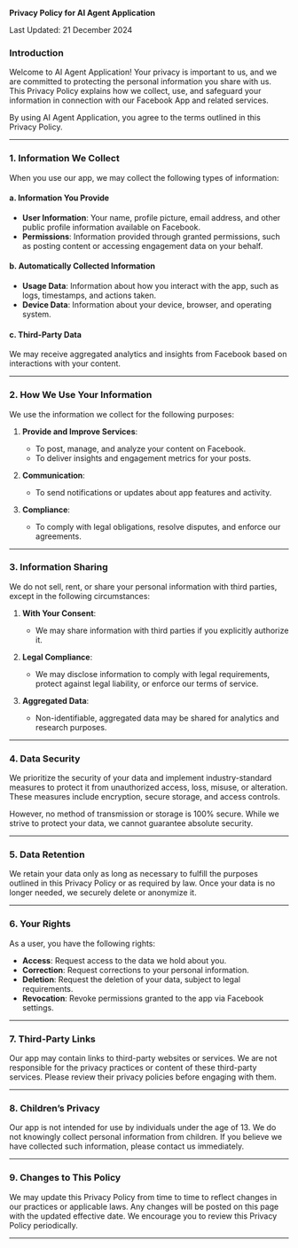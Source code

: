 **Privacy Policy for AI Agent Application**

Last Updated: 21 December 2024

### **Introduction**
Welcome to AI Agent Application! Your privacy is important to us, and we are committed to protecting the personal information you share with us. This Privacy Policy explains how we collect, use, and safeguard your information in connection with our Facebook App and related services.

By using AI Agent Application, you agree to the terms outlined in this Privacy Policy.

---

### **1. Information We Collect**
When you use our app, we may collect the following types of information:

#### **a. Information You Provide**
- **User Information**: Your name, profile picture, email address, and other public profile information available on Facebook.
- **Permissions**: Information provided through granted permissions, such as posting content or accessing engagement data on your behalf.

#### **b. Automatically Collected Information**
- **Usage Data**: Information about how you interact with the app, such as logs, timestamps, and actions taken.
- **Device Data**: Information about your device, browser, and operating system.

#### **c. Third-Party Data**
We may receive aggregated analytics and insights from Facebook based on interactions with your content.

---

### **2. How We Use Your Information**
We use the information we collect for the following purposes:

1. **Provide and Improve Services**:
   - To post, manage, and analyze your content on Facebook.
   - To deliver insights and engagement metrics for your posts.

2. **Communication**:
   - To send notifications or updates about app features and activity.

3. **Compliance**:
   - To comply with legal obligations, resolve disputes, and enforce our agreements.

---

### **3. Information Sharing**
We do not sell, rent, or share your personal information with third parties, except in the following circumstances:

1. **With Your Consent**:
   - We may share information with third parties if you explicitly authorize it.

2. **Legal Compliance**:
   - We may disclose information to comply with legal requirements, protect against legal liability, or enforce our terms of service.

3. **Aggregated Data**:
   - Non-identifiable, aggregated data may be shared for analytics and research purposes.

---

### **4. Data Security**
We prioritize the security of your data and implement industry-standard measures to protect it from unauthorized access, loss, misuse, or alteration. These measures include encryption, secure storage, and access controls.

However, no method of transmission or storage is 100% secure. While we strive to protect your data, we cannot guarantee absolute security.

---

### **5. Data Retention**
We retain your data only as long as necessary to fulfill the purposes outlined in this Privacy Policy or as required by law. Once your data is no longer needed, we securely delete or anonymize it.

---

### **6. Your Rights**
As a user, you have the following rights:

- **Access**: Request access to the data we hold about you.
- **Correction**: Request corrections to your personal information.
- **Deletion**: Request the deletion of your data, subject to legal requirements.
- **Revocation**: Revoke permissions granted to the app via Facebook settings.

---

### **7. Third-Party Links**
Our app may contain links to third-party websites or services. We are not responsible for the privacy practices or content of these third-party services. Please review their privacy policies before engaging with them.

---

### **8. Children’s Privacy**
Our app is not intended for use by individuals under the age of 13. We do not knowingly collect personal information from children. If you believe we have collected such information, please contact us immediately.

---

### **9. Changes to This Policy**
We may update this Privacy Policy from time to time to reflect changes in our practices or applicable laws. Any changes will be posted on this page with the updated effective date. We encourage you to review this Privacy Policy periodically.

---


